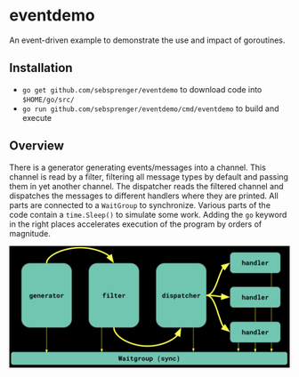 # eventdemo
An event-driven example to demonstrate the use and impact of goroutines.

## Installation
* `go get github.com/sebsprenger/eventdemo` to download code into `$HOME/go/src/`
* `go run github.com/sebsprenger/eventdemo/cmd/eventdemo` to build and execute

## Overview

There is a generator generating events/messages into a channel.  This channel is read by a filter, filtering all message types by default and passing them in yet another channel. The dispatcher reads the filtered channel and dispatches the messages to different handlers where they are printed. All parts are connected to a `WaitGroup` to synchronize.
Various parts of the code contain a `time.Sleep()` to simulate some work. Adding the `go` keyword in the right places accelerates execution of the program by orders of magnitude.

![Architecture](https://github.com/sebsprenger/eventdemo/blob/master/arch.png)
